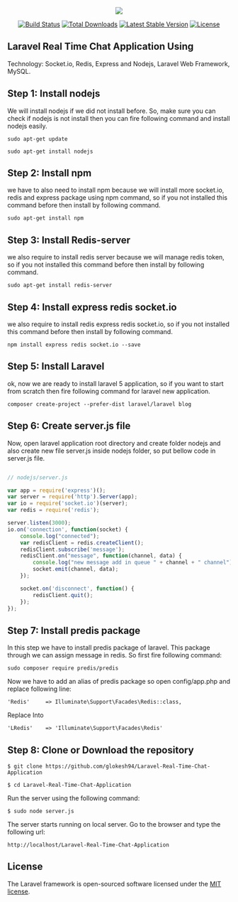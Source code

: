 <p align="center"><img src="https://laravel.com/assets/img/components/logo-laravel.svg"></p>

<p align="center">
<a href="https://travis-ci.org/laravel/framework"><img src="https://travis-ci.org/laravel/framework.svg" alt="Build Status"></a>
<a href="https://packagist.org/packages/laravel/framework"><img src="https://poser.pugx.org/laravel/framework/d/total.svg" alt="Total Downloads"></a>
<a href="https://packagist.org/packages/laravel/framework"><img src="https://poser.pugx.org/laravel/framework/v/stable.svg" alt="Latest Stable Version"></a>
<a href="https://packagist.org/packages/laravel/framework"><img src="https://poser.pugx.org/laravel/framework/license.svg" alt="License"></a>
</p>

## Laravel Real Time Chat Application Using 

Technology: Socket.io, Redis, Express and Nodejs, Laravel Web Framework, MySQL.

## Step 1: Install nodejs
We will install nodejs if we did not install before. So, make sure you can check if nodejs is not install then you can fire following command and install nodejs easily.

    sudo apt-get update

    sudo apt-get install nodejs

## Step 2: Install npm
we have to also need to install npm because we will install more socket.io, redis and express package using npm command, so if you not installed this command before then install by following command.

    sudo apt-get install npm

## Step 3: Install Redis-server
we also require to install redis server because we will manage redis token, so if you not installed this command before then install by following command.

    sudo apt-get install redis-server

## Step 4: Install express redis socket.io

we also require to install redis express redis socket.io, so if you not installed this command before then install by following command.

    npm install express redis socket.io --save


## Step 5: Install Laravel

ok, now we are ready to install laravel 5 application, so if you want to start from scratch then fire following command for laravel new application.

    composer create-project --prefer-dist laravel/laravel blog

## Step 6: Create server.js file

Now, open laravel application root directory and create folder nodejs and also create new file server.js inside nodejs folder, so put bellow code in server.js file.

```js

// nodejs/server.js

var app = require('express')();
var server = require('http').Server(app);
var io = require('socket.io')(server);
var redis = require('redis');

server.listen(3000);
io.on('connection', function(socket) {
    console.log("connected");
    var redisClient = redis.createClient();
    redisClient.subscribe('message');
    redisClient.on("message", function(channel, data) {
        console.log("new message add in queue " + channel + " channel");
        socket.emit(channel, data);
    });

    socket.on('disconnect', function() {
        redisClient.quit();
    });
}); 
```

## Step 7: Install predis package
In this step we have to install predis package of laravel. 
This package through we can assign message in redis. 
So first fire following command:


    sudo composer require predis/predis

Now we have to add an alias of predis package so open config/app.php and replace following line:

``` 'Redis'     => Illuminate\Support\Facades\Redis::class, ```

Replace Into

``` 'LRedis'    => 'Illuminate\Support\Facades\Redis' ```

## Step 8: Clone or Download the repository
    
    $ git clone https://github.com/glokesh94/Laravel-Real-Time-Chat-Application 

    $ cd Laravel-Real-Time-Chat-Application 

Run the server using the following command: 

    $ sudo node server.js

The server starts running on local server. 
Go to the browser and type the following url: 

    http://localhost/Laravel-Real-Time-Chat-Application

## License

The Laravel framework is open-sourced software licensed under the [MIT license](http://opensource.org/licenses/MIT).
